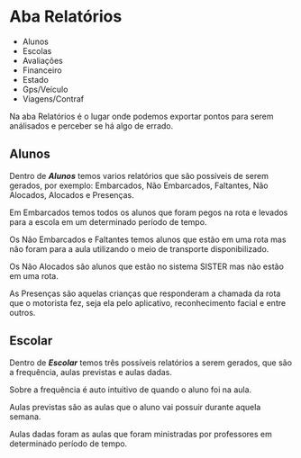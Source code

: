 # Aba Relatórios
* Alunos
* Escolas
* Avaliações
* Financeiro
* Estado
* Gps/Veículo
* Viagens/Contraf

Na aba Relatórios é o lugar onde podemos exportar pontos para serem análisados e perceber se há algo de errado.

## Alunos

Dentro de ***Alunos*** temos varios relatórios que são possíveis de serem gerados, por exemplo: Embarcados, Não Embarcados, Faltantes, Não Alocados, Alocados e Presenças.

Em Embarcados temos todos os alunos que foram pegos na rota e levados para a escola em um determinado período de tempo.

Os Não Embarcados e Faltantes temos alunos que estão em uma rota mas não foram para a aula utilizando o meio de transporte disponibilizado.

Os Não Alocados são alunos que estão no sistema SISTER mas não estão em uma rota.

As Presenças são aquelas crianças que responderam a chamada da rota que o motorista fez, seja ela pelo aplicativo, reconhecimento facial e entre outros. 

## Escolar

Dentro de ***Escolar*** temos três possíveis relatórios a serem gerados, que são a frequência, aulas previstas e aulas dadas.

Sobre a frequência é auto intuitivo de quando o aluno foi na aula.

Aulas previstas são as aulas que o aluno vai possuir durante aquela semana.

Aulas dadas foram as aulas que foram ministradas por professores em determinado período de tempo.
